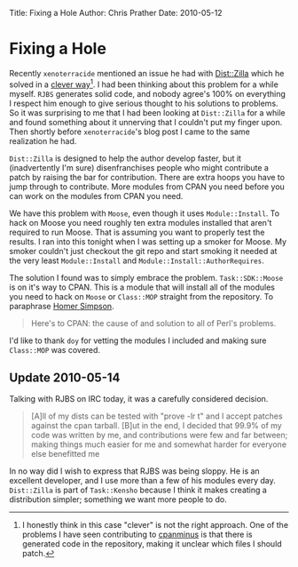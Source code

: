 Title: Fixing a Hole 
Author: Chris Prather
Date: 2010-05-12

# Fixing a Hole

Recently `xenoterracide` mentioned an issue he had with [Dist::Zilla][1]
which he solved in a [clever way][2][^1]. I had been thinking about this
problem for a while myself. `RJBS` generates solid code, and
nobody agree's 100% on everything I respect him enough to give
serious thought to his solutions to problems. So it was surprising to me
that I had been looking at `Dist::Zilla` for a while and found something
about it unnerving that I couldn't put my finger upon. Then shortly
before `xenoterracide`'s blog post I came to the same realization he
had. 

`Dist::Zilla` is designed to help the author develop faster, but it
(<strikeout>inadvertently I'm sure</strikeout>) disenfranchises people who might contribute a
patch by raising the bar for contribution. There are extra hoops you
have to jump through to contribute. More modules from CPAN you need
before you can work on the modules from CPAN you need.

We have this problem with `Moose`, even though it uses
`Module::Install`. To hack on Moose you need roughly ten extra modules
installed that aren't required to run Moose. That is assuming you want
to properly test the results. I ran into this tonight when I was setting
up a smoker for Moose. My smoker couldn't just checkout the git repo and
start smoking it needed at the very least `Module::Install` and
`Module::Install::AuthorRequires`.

The solution I found was to simply embrace the problem.
`Task::SDK::Moose` is on it's way to CPAN. This is a module that will
install all of the modules you need to hack on `Moose` or `Class::MOP`
straight from the repository. To paraphrase [Homer Simpson][3].

>    Here's to CPAN: the cause of and solution to all of Perl's problems.

I'd like to thank `doy` for vetting the modules I included and making
sure `Class::MOP` was covered.

## Update 2010-05-14

Talking with RJBS on IRC today, it was a carefully considered decision.

>  [A]ll of my dists can be tested with "prove -lr t" and I accept patches
>  against the cpan tarball. [B]ut in the end, I decided that 99.9% of my
>  code was written by me, and contributions were few and far between;
>  making things much easier for me and somewhat harder for everyone
>  else benefitted me

In no way did I wish to express that RJBS was being sloppy. He is an
excellent developer, and I use more than a few of his modules every day.
`Dist::Zilla` is part of `Task::Kensho` because I think it makes
creating a distribution simpler; something we want more people to do.

[^1]: I honestly think in this case "clever" is not the right approach.
One of the problems I have seen contributing to
[cpanminus](http://cpanmin.us) is that there is generated code in the
repository, making it unclear which files I should patch.


[1]: http://xenoterracide.blogspot.com/2010/04/my-new-lovehate-relationship-with.html
[2]: http://xenoterracide.blogspot.com/2010/04/distzilla-vs-xenoterracide.html
[3]: http://thinkexist.com/quotation/here-s_to_alcohol-the_source_of-and_answer_to-all/338899.html